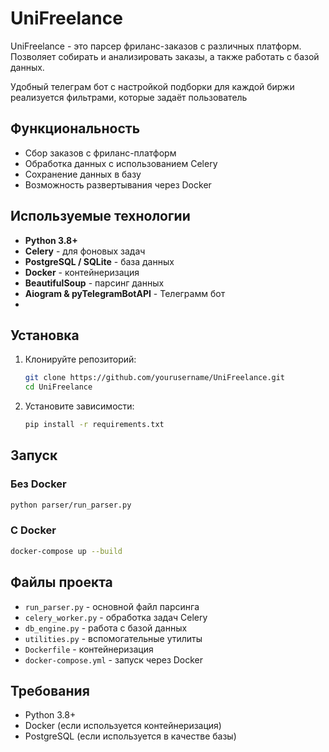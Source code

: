 # UniFreelance

UniFreelance - это парсер фриланс-заказов с различных платформ. Позволяет собирать и анализировать заказы, а также работать с базой данных.


Удобный телеграм бот с настройкой подборки для каждой биржи реализуется фильтрами, которые задаёт пользователь

## Функциональность

- Сбор заказов с фриланс-платформ
- Обработка данных с использованием Celery
- Сохранение данных в базу
- Возможность развертывания через Docker

## Используемые технологии

- **Python 3.8+**
- **Celery** - для фоновых задач
- **PostgreSQL / SQLite** - база данных
- **Docker** - контейнеризация
- **BeautifulSoup** - парсинг данных
- **Aiogram & pyTelegramBotAPI** - Телеграмм бот
- 
## Установка

1. Клонируйте репозиторий:

   ```bash
   git clone https://github.com/yourusername/UniFreelance.git
   cd UniFreelance
   ```

2. Установите зависимости:

   ```bash
   pip install -r requirements.txt
   ```

## Запуск

### Без Docker

```bash
python parser/run_parser.py
```

### С Docker

```bash
docker-compose up --build
```

## Файлы проекта

- `run_parser.py` - основной файл парсинга
- `celery_worker.py` - обработка задач Celery
- `db_engine.py` - работа с базой данных
- `utilities.py` - вспомогательные утилиты
- `Dockerfile` - контейнеризация
- `docker-compose.yml` - запуск через Docker

## Требования

- Python 3.8+
- Docker (если используется контейнеризация)
- PostgreSQL (если используется в качестве базы)
